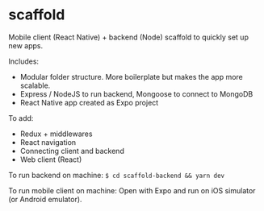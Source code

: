 # scaffold
Mobile client (React Native) + backend (Node) scaffold to quickly set up new apps.

Includes:
- Modular folder structure. More boilerplate but makes the app more scalable.
- Express / NodeJS to run backend, Mongoose to connect to MongoDB
- React Native app created as Expo project

To add:
- Redux + middlewares
- React navigation
- Connecting client and backend
- Web client (React)

To run backend on machine:
`$ cd scaffold-backend && yarn dev`

To run mobile client on machine: Open with Expo and run on iOS simulator (or Android emulator).